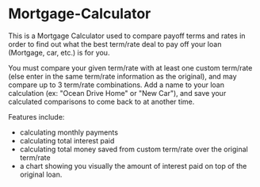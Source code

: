 # Mortgage-Calculator

This is a Mortgage Calculator used to compare payoff terms and rates in order to find out what the best term/rate deal to pay off your loan (Mortgage, car, etc.) is for you.

You must compare your given term/rate with at least one custom term/rate (else enter in the same term/rate information as the original), and may compare up to 3 term/rate combinations. Add a name to your loan calculation (ex: "Ocean Drive Home" or "New Car"), and save your calculated comparisons to come back to at another time.

Features include: 
<ul><li>calculating monthly payments </li>
  <li>calculating total interest paid</li>
  <li>calculating total money saved from custom term/rate over the original term/rate</li>
  <li>a chart showing you visually the amount of interest paid on top of the original loan.</li>
</ul>
